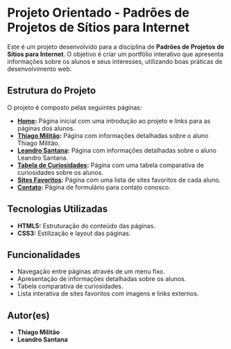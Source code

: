 # Projeto Orientado - Padrões de Projetos de Sítios para Internet

Este é um projeto desenvolvido para a disciplina de **Padrões de Projetos de Sítios para Internet**. O objetivo é criar um portfólio interativo que apresenta informações sobre os alunos e seus interesses, utilizando boas práticas de desenvolvimento web.

## Estrutura do Projeto

O projeto é composto pelas seguintes páginas:

- **[Home](home.html):** Página inicial com uma introdução ao projeto e links para as páginas dos alunos.
- **[Thiago Militão](thiagomilitao.html):** Página com informações detalhadas sobre o aluno Thiago Militão.
- **[Leandro Santana](leandrosantana.html):** Página com informações detalhadas sobre o aluno Leandro Santana.
- **[Tabela de Curiosidades](tabeladecuriosidade.html):** Página com uma tabela comparativa de curiosidades sobre os alunos.
- **[Sites Favoritos](sitesfavoritos.html):** Página com uma lista de sites favoritos de cada aluno.
- **[Contato](contato.html):** Página de formulário para contato conosco.
## Tecnologias Utilizadas

- **HTML5:** Estruturação do conteúdo das páginas.
- **CSS3:** Estilização e layout das páginas.

## Funcionalidades

- Navegação entre páginas através de um menu fixo.
- Apresentação de informações detalhadas sobre os alunos.
- Tabela comparativa de curiosidades.
- Lista interativa de sites favoritos com imagens e links externos.

## Autor(es)

- **Thiago Militão**
- **Leandro Santana**
